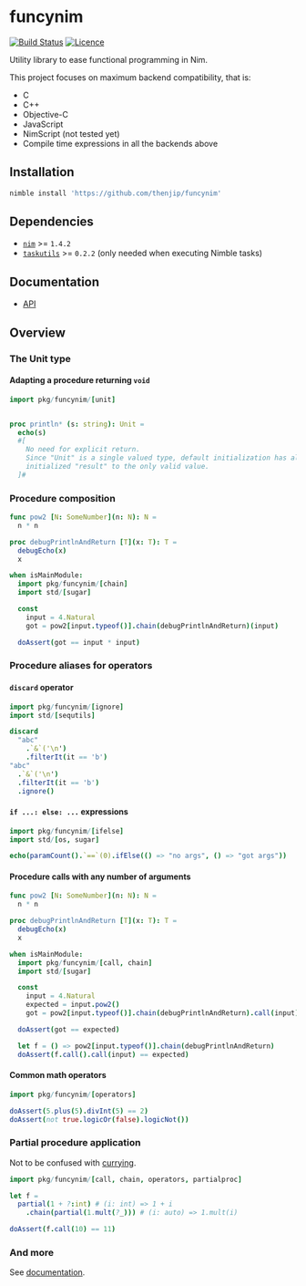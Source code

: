 # funcynim

[![Build Status](https://github.com/thenjip/funcynim/workflows/Tests/badge.svg?branch=main)](https://github.com/thenjip/funcynim/actions?query=workflow%3A"Tests"+branch%3A"main")
[![Licence](https://img.shields.io/github/license/thenjip/funcynim.svg)](https://raw.githubusercontent.com/thenjip/funcynim/main/LICENSE)

Utility library to ease functional programming in Nim.

This project focuses on maximum backend compatibility, that is:

- C
- C++
- Objective-C
- JavaScript
- NimScript (not tested yet)
- Compile time expressions in all the backends above

## Installation

```sh
nimble install 'https://github.com/thenjip/funcynim'
```

## Dependencies

- [`nim`](https://nim-lang.org/) >= `1.4.2`
- [`taskutils`](https://github.com/thenjip/taskutils) >= `0.2.2` (only needed when executing Nimble tasks)

## Documentation

- [API](https://thenjip.github.io/funcynim)

## Overview

### The Unit type

#### Adapting a procedure returning `void`

```Nim
import pkg/funcynim/[unit]


proc println* (s: string): Unit =
  echo(s)
  #[
    No need for explicit return.
    Since "Unit" is a single valued type, default initialization has already
    initialized "result" to the only valid value.
  ]#
```

### Procedure composition

```Nim
func pow2 [N: SomeNumber](n: N): N =
  n * n

proc debugPrintlnAndReturn [T](x: T): T =
  debugEcho(x)
  x

when isMainModule:
  import pkg/funcynim/[chain]
  import std/[sugar]

  const
    input = 4.Natural
    got = pow2[input.typeof()].chain(debugPrintlnAndReturn)(input)

  doAssert(got == input * input)
```

### Procedure aliases for operators

#### `discard` operator

```Nim
import pkg/funcynim/[ignore]
import std/[sequtils]

discard
  "abc"
    .`&`('\n')
    .filterIt(it == 'b')
"abc"
  .`&`('\n')
  .filterIt(it == 'b')
  .ignore()
```

#### `if ...: else: ...` expressions

```Nim
import pkg/funcynim/[ifelse]
import std/[os, sugar]

echo(paramCount().`==`(0).ifElse(() => "no args", () => "got args"))
```

#### Procedure calls with any number of arguments

```Nim
func pow2 [N: SomeNumber](n: N): N =
  n * n

proc debugPrintlnAndReturn [T](x: T): T =
  debugEcho(x)
  x

when isMainModule:
  import pkg/funcynim/[call, chain]
  import std/[sugar]

  const
    input = 4.Natural
    expected = input.pow2()
    got = pow2[input.typeof()].chain(debugPrintlnAndReturn).call(input)

  doAssert(got == expected)

  let f = () => pow2[input.typeof()].chain(debugPrintlnAndReturn)
  doAssert(f.call().call(input) == expected)
```

#### Common math operators

```Nim
import pkg/funcynim/[operators]

doAssert(5.plus(5).divInt(5) == 2)
doAssert(not true.logicOr(false).logicNot())
```

### Partial procedure application

Not to be confused with [currying](https://en.wikipedia.org/wiki/Currying#Contrast_with_partial_function_application).

```Nim
import pkg/funcynim/[call, chain, operators, partialproc]

let f =
  partial(1 + ?:int) # (i: int) => 1 + i
    .chain(partial(1.mult(?_))) # (i: auto) => 1.mult(i)

doAssert(f.call(10) == 11)
```

### And more

See [documentation](#documentation).
